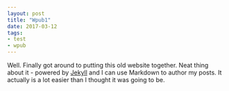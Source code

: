 ```yaml
---
layout: post
title: "Wpub1"
date: 2017-03-12
tags:
- test
- wpub
---
```


Well. Finally got around to putting this old website together. Neat thing about it - powered by [Jekyll](http://jekyllrb.com) and I can use Markdown to author my posts. 
It actually is a lot easier than I thought it was going to be.